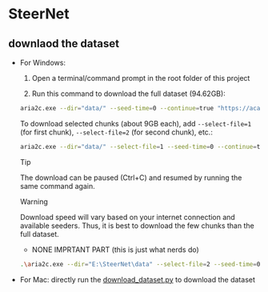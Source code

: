 # SteerNet

## downlaod the dataset

- For Windows:


    1. Open a terminal/command prompt in the root folder of this project

    2. Run this command to download the full dataset (94.62GB):
    ```bash
    aria2c.exe --dir="data/" --seed-time=0 --continue=true "https://academictorrents.com/download/65a2fbc964078aff62076ff4e103f18b951c5ddb.torrent"
    ```

    To download selected chunks (about 9GB each), add `--select-file=1` (for first chunk), `--select-file=2` (for second chunk), etc.:
    ```bash
    aria2c.exe --dir="data/" --select-file=1 --seed-time=0 --continue=true "https://academictorrents.com/download/65a2fbc964078aff62076ff4e103f18b951c5ddb.torrent"
    ```

    > [!TIP] 
    > The download can be paused (Ctrl+C) and resumed by running the same command again.

    > [!WARNING] 
    > Download speed will vary based on your internet connection and available seeders. Thus, it is best to download the few chunks than the full dataset.


    - NONE IMPRTANT PART (this is just what nerds do)

    ```bash
    .\aria2c.exe --dir="E:\SteerNet\data" --select-file=2 --seed-time=0 --file-allocation=falloc --max-connection-per-server=16 --split=16 --min-split-size=1M --max-concurrent-downloads=64 --max-overall-download-limit=0 --max-download-limit=0 --disable-ipv6=true --bt-max-peers=500 --bt-request-peer-speed-limit=0 --max-overall-upload-limit=1K --async-dns=true --summary-interval=1 --disk-cache=128M --enable-mmap=true --optimize-concurrent-downloads=true --bt-tracker="http://academictorrents.com:6969/announce,udp://tracker.opentrackr.org:1337/announce,udp://9.rarbg.com:2810/announce,udp://tracker.openbittorrent.com:6969/announce,udp://tracker.torrent.eu.org:451/announce,udp://exodus.desync.com:6969/announce,udp://tracker.torrent.eu.org:451/announce,udp://tracker.moeking.me:6969/announce,udp://tracker.opentrackr.org:1337/announce,udp://open.stealth.si:80/announce,udp://movies.zsw.ca:6969/announce" --bt-enable-lpd=true --enable-peer-exchange=true --follow-torrent=mem --continue=true --console-log-level=notice "https://academictorrents.com/download/65a2fbc964078aff62076ff4e103f18b951c5ddb.torrent"
    ```

- For Mac:
  directly run the [download_dataset.py](download_dataset.py) to download the dataset
